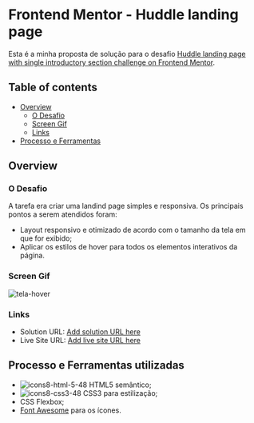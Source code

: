 # Frontend Mentor - Huddle landing page

Esta é a minha proposta de solução para o desafio [Huddle landing page with single introductory section challenge on Frontend Mentor](https://www.frontendmentor.io/challenges/huddle-landing-page-with-a-single-introductory-section-B_2Wvxgi0). 

## Table of contents

- [Overview](#overview)
  - [O Desafio](#o-desafio)
  - [Screen Gif](#screen-gif)
  - [Links](#links)
- [Processo e Ferramentas](#processo-e-ferramentas-utilizadas)

## Overview

### O Desafio

A tarefa era criar uma landind page simples e responsiva. Os principais pontos a serem atendidos foram:

- Layout responsivo e otimizado de acordo com o tamanho da tela em que for exibido;
- Aplicar os estilos de hover para todos os elementos interativos da página.

### Screen Gif

![tela-hover](C:\Users\Acer\Desktop\tela-hover.gif)

### Links

- Solution URL: [Add solution URL here](https://your-solution-url.com)
- Live Site URL: [Add live site URL here](https://your-live-site-url.com)

## Processo e Ferramentas utilizadas

- ![icons8-html-5-48](C:\Users\Acer\Downloads\icons8-html-5-48.png) HTML5 semântico;
- ![icons8-css3-48](C:\Users\Acer\Downloads\icons8-css3-48.png) CSS3 para estilização;
- CSS Flexbox;
- [Font Awesome](https://fontawesome.com/) para os ícones.
